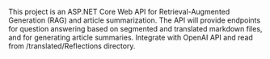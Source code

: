 <!-- Use this file to provide workspace-specific custom instructions to Copilot. For more details, visit https://code.visualstudio.com/docs/copilot/copilot-customization#_use-a-githubcopilotinstructionsmd-file -->

This project is an ASP.NET Core Web API for Retrieval-Augmented Generation (RAG) and article summarization. The API will provide endpoints for question answering based on segmented and translated markdown files, and for generating article summaries. Integrate with OpenAI API and read from /translated/Reflections directory.
